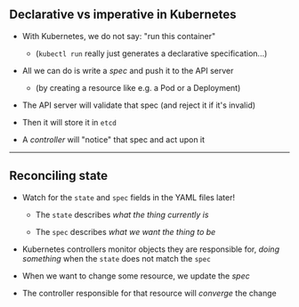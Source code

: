 ## Declarative vs imperative in Kubernetes

- With Kubernetes, we do not say: "run this container"
  - (`kubectl run` really just generates a declarative specification...)

- All we can do is write a *spec* and push it to the API server
  - (by creating a resource like e.g. a Pod or a Deployment)

- The API server will validate that spec (and reject it if it's invalid)

- Then it will store it in `etcd`

- A *controller* will "notice" that spec and act upon it

---

## Reconciling state

- Watch for the `state` and `spec` fields in the YAML files later!

  - The `state` describes *what the thing currently is*

  - The `spec` describes *what we want the thing to be*

- Kubernetes controllers monitor objects they are responsible for, *doing something* when the `state` does not match the `spec`

- When we want to change some resource, we update the *spec*

- The controller responsible for that resource will *converge* the change
